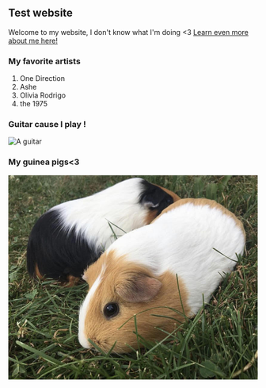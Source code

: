 ## Test website

Welcome to my website, I don't know what I'm doing <3 [Learn even more about me here!](about)

### My favorite artists

1. One Direction
2. Ashe
3. Olivia Rodrigo
4. the 1975 

### Guitar cause I play !
![A guitar](https://static.pexels.com/photos/64111/pexels-photo-64111.jpeg)

### My guinea pigs<3
[![my guinea pigs](gpgraze.jpg)](youtube.com)

